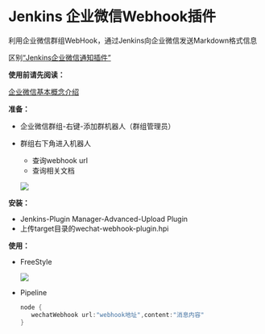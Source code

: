 # Jenkins 企业微信Webhook插件

利用企业微信群组WebHook，通过Jenkins向企业微信发送Markdown格式信息

区别[“Jenkins企业微信通知插件”](https://github.com/sonicrang/wechat-notification-plugin)

**使用前请先阅读：**

[企业微信基本概念介绍](https://work.weixin.qq.com/api/doc#90000/90135/90665)

**准备：**

- 企业微信群组-右键-添加群机器人（群组管理员）
- 群组右下角进入机器人
  - 查询webhook url
  - 查询相关文档
  
  ![](../master/static/guide01.png)

**安装：**

- Jenkins-Plugin Manager-Advanced-Upload Plugin
- 上传target目录的wechat-webhook-plugin.hpi

**使用：**

- FreeStyle

  ![](../master/static/guide02.png)

- Pipeline

  ```groovy
  node {
     wechatWebhook url:"webhook地址",content:"消息内容"
  }
  ```

